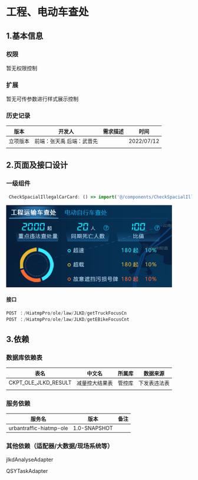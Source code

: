 # 工程、电动车查处

## 1.基本信息

### 权限

暂无权限控制

### 扩展

暂无可传参数进行样式展示控制

### 历史记录

| 版本     | 开发人                     | 需求描述 | 时间       |
| -------- | -------------------------- | -------- | ---------- |
| 立项版本 | 前端：张天禹  后端：武晋先 |          | 2022/07/12 |
|          |                            |          |            |

## 2.页面及接口设计

### 一级组件

```javascript
 CheckSpacialIllegalCarCard: () => import('@/components/CheckSpacialIllegalCarCard'), // 工程、电动车查处
```

![1658142732516](assets\1658142732516.png)

#### 接口

```javascript
POST ：/HiatmpPro/ole/law/JLKD/getTruckFocusCn
POST ：/HiatmpPro/ole/law/JLKD/getEBikeFocusCnt
```








## 3.依赖

### 数据库依赖表

| 表名                 | 中文名         | 所属库 | 数据来源     |
| -------------------- | -------------- | ------ | ------------ |
| CKPT_OLE_JLKD_RESULT | 减量控大结果表 | 管控库 | 下发表违法表 |
|                      |                |        |              |

### 服务依赖

| 服务名                  | 版本         | 备注 |
| ----------------------- | ------------ | ---- |
| urbantraffic-hiatmp-ole | 1.0-SNAPSHOT |      |

### 其他依赖（适配器/大数据/现场系统等）

jlkdAnalyseAdapter   

QSYTaskAdapter